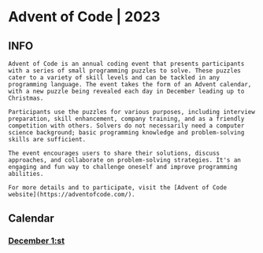 # Advent of Code | 2023

## INFO

    Advent of Code is an annual coding event that presents participants with a series of small programming puzzles to solve. These puzzles cater to a variety of skill levels and can be tackled in any programming language. The event takes the form of an Advent calendar, with a new puzzle being revealed each day in December leading up to Christmas.

    Participants use the puzzles for various purposes, including interview preparation, skill enhancement, company training, and as a friendly competition with others. Solvers do not necessarily need a computer science background; basic programming knowledge and problem-solving skills are sufficient.

    The event encourages users to share their solutions, discuss approaches, and collaborate on problem-solving strategies. It's an engaging and fun way to challenge oneself and improve programming abilities.

    For more details and to participate, visit the [Advent of Code website](https://adventofcode.com/).

## Calendar

### [December 1:st](https://github.com/LloydElery/Advent-Calendar-2023/blob/9198c96da188348d2ebf30f01a7fea154533cf74/December-1.html)
